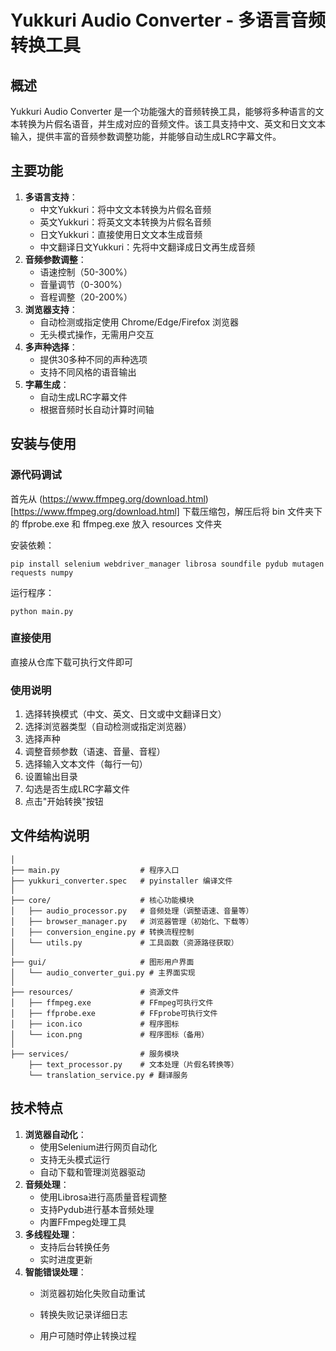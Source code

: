 # Yukkuri Audio Converter - 多语言音频转换工具

## 概述

Yukkuri Audio Converter 是一个功能强大的音频转换工具，能够将多种语言的文本转换为片假名语音，并生成对应的音频文件。该工具支持中文、英文和日文文本输入，提供丰富的音频参数调整功能，并能够自动生成LRC字幕文件。

## 主要功能

1. **多语言支持**：
   - 中文Yukkuri：将中文文本转换为片假名音频
   - 英文Yukkuri：将英文文本转换为片假名音频
   - 日文Yukkuri：直接使用日文文本生成音频
   - 中文翻译日文Yukkuri：先将中文翻译成日文再生成音频
2. **音频参数调整**：
   - 语速控制（50-300%）
   - 音量调节（0-300%）
   - 音程调整（20-200%）
3. **浏览器支持**：
   - 自动检测或指定使用 Chrome/Edge/Firefox 浏览器
   - 无头模式操作，无需用户交互
4. **多声种选择**：
   - 提供30多种不同的声种选项
   - 支持不同风格的语音输出
5. **字幕生成**：
   - 自动生成LRC字幕文件
   - 根据音频时长自动计算时间轴

## 安装与使用

### 源代码调试

首先从 (https://www.ffmpeg.org/download.html)[https://www.ffmpeg.org/download.html] 下载压缩包，解压后将 bin 文件夹下的 ffprobe.exe 和 ffmpeg.exe 放入 resources 文件夹

安装依赖：

```
pip install selenium webdriver_manager librosa soundfile pydub mutagen requests numpy
```

运行程序：

```
python main.py
```

### 直接使用

直接从仓库下载可执行文件即可

### 使用说明

1. 选择转换模式（中文、英文、日文或中文翻译日文）
2. 选择浏览器类型（自动检测或指定浏览器）
3. 选择声种
4. 调整音频参数（语速、音量、音程）
5. 选择输入文本文件（每行一句）
6. 设置输出目录
7. 勾选是否生成LRC字幕文件
8. 点击"开始转换"按钮

## 文件结构说明

```
│
├── main.py                  # 程序入口
├── yukkuri_converter.spec   # pyinstaller 编译文件
│
├── core/                    # 核心功能模块
│   ├── audio_processor.py   # 音频处理（调整语速、音量等）
│   ├── browser_manager.py   # 浏览器管理（初始化、下载等）
│   ├── conversion_engine.py # 转换流程控制
│   └── utils.py             # 工具函数（资源路径获取）
│
├── gui/                     # 图形用户界面
│   └── audio_converter_gui.py # 主界面实现
│
├── resources/               # 资源文件
│   ├── ffmpeg.exe           # FFmpeg可执行文件
│   ├── ffprobe.exe          # FFprobe可执行文件
│   ├── icon.ico             # 程序图标
│   └── icon.png             # 程序图标（备用）
│
├── services/                # 服务模块
    ├── text_processor.py    # 文本处理（片假名转换等）
    └── translation_service.py # 翻译服务
```

## 技术特点

1. **浏览器自动化**：
   - 使用Selenium进行网页自动化
   - 支持无头模式运行
   - 自动下载和管理浏览器驱动
2. **音频处理**：
   - 使用Librosa进行高质量音程调整
   - 支持Pydub进行基本音频处理
   - 内置FFmpeg处理工具
3. **多线程处理**：
   - 支持后台转换任务
   - 实时进度更新
4. **智能错误处理**：
   - 浏览器初始化失败自动重试
   - 转换失败记录详细日志

   - 用户可随时停止转换过程



